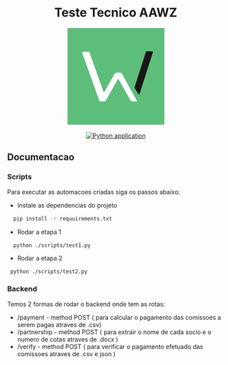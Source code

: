 <div align="center">

  # Teste Tecnico AAWZ

  <img src="./log.png"><br>

  [![Python application](https://github.com/fullzer4/TesteTecnicoAAWZ/actions/workflows/tests.yml/badge.svg)](https://github.com/fullzer4/TesteTecnicoAAWZ/actions/workflows/tests.yml)
  
</div>

<div align="left">

  ## Documentacao

  <h3>Scripts</h3>

  Para executar as automacoes criadas siga os passos abaixo:

  -  Instale as dependencias do projeto
  
  ```bash
    pip install -r requuirements.txt
  ```

  - Rodar a etapa 1

  ```bash
    python ./scripts/test1.py
  ```

  - Rodar a etapa 2

 ```
  python ./scripts/test2.py
 ```

  ### Backend

  Temos 2 formas de rodar o backend onde tem as rotas:

  - /payment - method POST ( para calcular o pagamento das comissoes a serem pagas atraves de .csv)
  - /partnership - method POST ( para extrair o nome de cada socio e o numero de cotas atraves de .docx )
  - /verify - method POST ( para verificar o pagamento efetuado das comissoes atraves de .csv e json ) 
  
</div>
